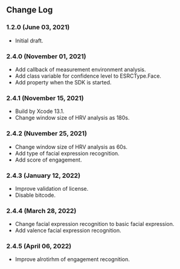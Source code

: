 ## Change Log

### 1.2.0 (June 03, 2021)
- Initial draft.

### 2.4.0 (November 01, 2021)
 - Add callback of measurement environment analysis.
 - Add class variable for confidence level to ESRCType.Face.
 - Add property when the SDK is started.

### 2.4.1 (November 15, 2021)
 - Build by Xcode 13.1.
 - Change window size of HRV analysis as 180s.

### 2.4.2 (Nuvember 25, 2021)
 - Change window size of HRV analysis as 60s.
 - Add type of facial expression recognition.
 - Add score of engagement.

### 2.4.3 (January 12, 2022)
 - Improve validation of license.
 - Disable bitcode.

### 2.4.4 (March 28, 2022)
 - Change facial expression recognition to basic facial expression.
 - Add valence facial expression recognition.

### 2.4.5 (April 06, 2022)
 - Improve alrotirhm of engagement recognition.
